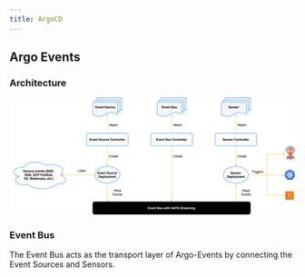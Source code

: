 ```yaml
---
title: ArgoCD
---
```


## Argo Events

### Architecture

![argo-events-architecture](./argocd/argo-events-architecture.png)

### Event Bus

The Event Bus acts as the transport layer of Argo-Events by connecting the Event Sources and Sensors.
